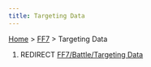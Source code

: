 ```yaml
---
title: Targeting Data
---
```


[Home](Main%20Page.md) > [FF7](FF7.md) > Targeting Data

1.  REDIRECT [FF7/Battle/Targeting Data][]

  [FF7/Battle/Targeting Data]: ../Battle/Targeting%20Data.md "wikilink"
